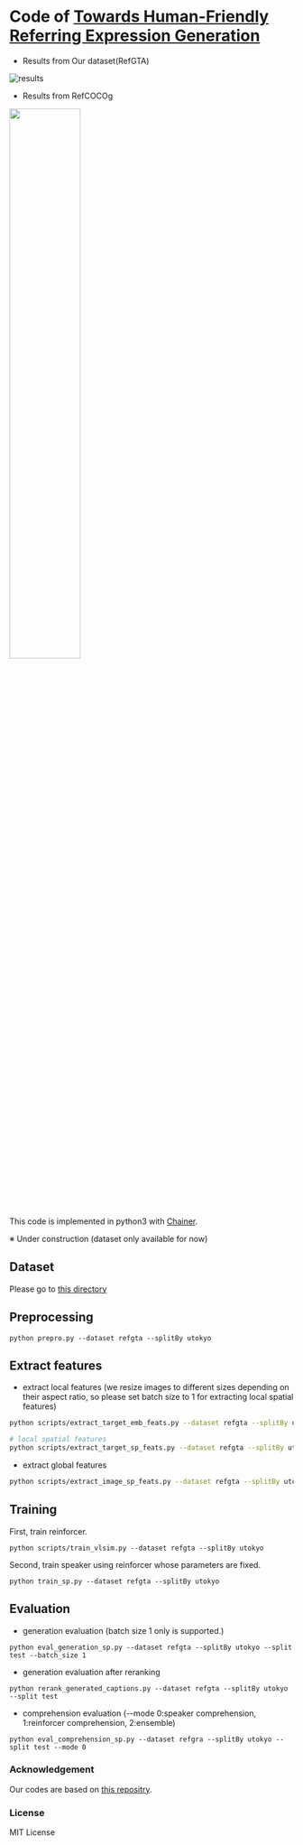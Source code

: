# Code of [Towards Human-Friendly Referring Expression Generation](https://arxiv.org/abs/1811.12104)
- Results	from Our dataset(RefGTA)

![results](https://raw.githubusercontent.com/mikittt/Human_Friendly_REG/master/demo/fig1.png)

- Results	from RefCOCOg

<img src="https://raw.githubusercontent.com/mikittt/Human_Friendly_REG/master/demo/fig2.png" width="50%">

This code is implemented in python3 with [Chainer](https://github.com/chainer/chainer).

※ Under construction (dataset only available for now)

## Dataset

Please go to [this directory](https://github.com/mikittt/Human_Friendly_REG/tree/master/pyutils/refer2/)

## Preprocessing

```
python prepro.py --dataset refgta --splitBy utokyo
```

## Extract features
- extract local features
(we resize images to different sizes depending on their aspect ratio, so please set batch size to 1 for extracting local spatial features)

```bash
python scripts/extract_target_emb_feats.py --dataset refgta --splitBy utokyo --batch_sizze 64

# local spatial features
python scripts/extract_target_sp_feats.py --dataset refgta --splitBy utokyo --batch_size 1
```

- extract global features
```bash
python scripts/extract_image_sp_feats.py --dataset refgta --splitBy utokyo --batch_size 64
```

## Training

First, train reinforcer.
```
python scripts/train_vlsim.py --dataset refgta --splitBy utokyo
```

Second, train speaker using reinforcer whose parameters are fixed.
```
python train_sp.py --dataset refgta --splitBy utokyo
```

## Evaluation

- generation evaluation (batch size 1 only is supported.)
```
python eval_generation_sp.py --dataset refgta --splitBy utokyo --split test --batch_size 1
```

- generation evaluation after reranking
```
python rerank_generated_captions.py --dataset refgta --splitBy utokyo --split test
```

- comprehension evaluation (--mode 0:speaker comprehension, 1:reinforcer comprehension, 2:ensemble)
```
python eval_comprehension_sp.py --dataset refgra --splitBy utokyo --split test --mode 0
```

### Acknowledgement
Our codes are based on [this repositry](https://github.com/lichengunc/speaker_listener_reinforcer).

### License
MIT License
